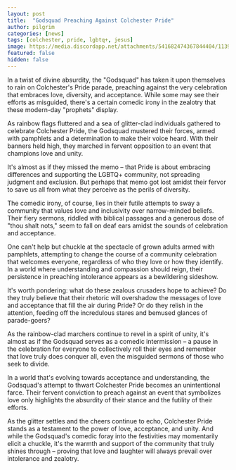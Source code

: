 ```yaml
---
layout: post
title:  "Godsquad Preaching Against Colchester Pride"
author: pilgrim
categories: [news]
tags: [colchester, pride, lgbtq+, jesus]
image: https://media.discordapp.net/attachments/541682474367844404/1139943444169638048/PXL_20230812_1510588472.jpg
featured: false
hidden: false
---
```


In a twist of divine absurdity, the "Godsquad" has taken it upon themselves to rain on Colchester's Pride parade, preaching against the very celebration that embraces love, diversity, and acceptance. While some may see their efforts as misguided, there's a certain comedic irony in the zealotry that these modern-day "prophets" display.

As rainbow flags fluttered and a sea of glitter-clad individuals gathered to celebrate Colchester Pride, the Godsquad mustered their forces, armed with pamphlets and a determination to make their voice heard. With their banners held high, they marched in fervent opposition to an event that champions love and unity.

It's almost as if they missed the memo – that Pride is about embracing differences and supporting the LGBTQ+ community, not spreading judgment and exclusion. But perhaps that memo got lost amidst their fervor to save us all from what they perceive as the perils of diversity.

The comedic irony, of course, lies in their futile attempts to sway a community that values love and inclusivity over narrow-minded beliefs. Their fiery sermons, riddled with biblical passages and a generous dose of "thou shalt nots," seem to fall on deaf ears amidst the sounds of celebration and acceptance.

One can't help but chuckle at the spectacle of grown adults armed with pamphlets, attempting to change the course of a community celebration that welcomes everyone, regardless of who they love or how they identify. In a world where understanding and compassion should reign, their persistence in preaching intolerance appears as a bewildering sideshow.

It's worth pondering: what do these zealous crusaders hope to achieve? Do they truly believe that their rhetoric will overshadow the messages of love and acceptance that fill the air during Pride? Or do they relish in the attention, feeding off the incredulous stares and bemused glances of parade-goers?

As the rainbow-clad marchers continue to revel in a spirit of unity, it's almost as if the Godsquad serves as a comedic intermission – a pause in the celebration for everyone to collectively roll their eyes and remember that love truly does conquer all, even the misguided sermons of those who seek to divide.

In a world that's evolving towards acceptance and understanding, the Godsquad's attempt to thwart Colchester Pride becomes an unintentional farce. Their fervent conviction to preach against an event that symbolizes love only highlights the absurdity of their stance and the futility of their efforts.

As the glitter settles and the cheers continue to echo, Colchester Pride stands as a testament to the power of love, acceptance, and unity. And while the Godsquad's comedic foray into the festivities may momentarily elicit a chuckle, it's the warmth and support of the community that truly shines through – proving that love and laughter will always prevail over intolerance and zealotry.
